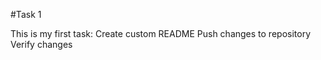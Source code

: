 #Task 1

This is my first task:
    Create custom README
    Push changes to repository 
    Verify changes